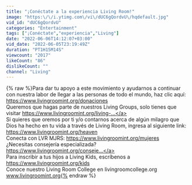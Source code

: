 ```yaml
---
title: "¡Conéctate a la experiencia Living Room!"
image: "https:\/\/i.ytimg.com\/vi\/dUC6gQordvU\/hqdefault.jpg"
vid_id: "dUC6gQordvU"
categories: "Entertainment"
tags: ["¡Conéctate","experiencia","Living"]
date: "2022-06-06T14:12:07+03:00"
vid_date: "2022-06-05T23:19:49Z"
duration: "PT1H15M14S"
viewcount: "2017"
likeCount: "86"
dislikeCount: ""
channel: "Living"
---
```

{% raw %}Para dar tu apoyo a este movimiento y ayudarnos a continuar con nuestra labor de llegar a las personas de todo el mundo, haz clic aquí: <a rel="nofollow" target="blank" href="https://www.livingroomint.org/donaciones">https://www.livingroomint.org/donaciones</a><br />Queremos que hagas parte de nuestros Living Groups, solo tienes que visitar <a rel="nofollow" target="blank" href="https://www.livingroomint.org/living-...">https://www.livingroomint.org/living-...</a><br />Si quieres que oremos por ti y/o contarnos acerca de algún milagro que Dios ha hecho en tu vida a través de Living Room, ingresa al siguiente link:<br /><a rel="nofollow" target="blank" href="https://www.livingroomint.org/heaven">https://www.livingroomint.org/heaven</a><br />Conecta con LVR MJRS: <a rel="nofollow" target="blank" href="https://www.livingroomint.org/mujeres">https://www.livingroomint.org/mujeres</a><br />¿Necesitas consejería especializada? <a rel="nofollow" target="blank" href="https://www.livingroomint.org/conseje...">https://www.livingroomint.org/conseje...</a><br />Para inscribir a tus hijos a Living Kids, escríbenos a <a rel="nofollow" target="blank" href="https://www.livingroomint.org/kids">https://www.livingroomint.org/kids</a><br />Conoce nuestro Living Room College en livingroomcollege.org<br />www.livingroomint.org{% endraw %}
